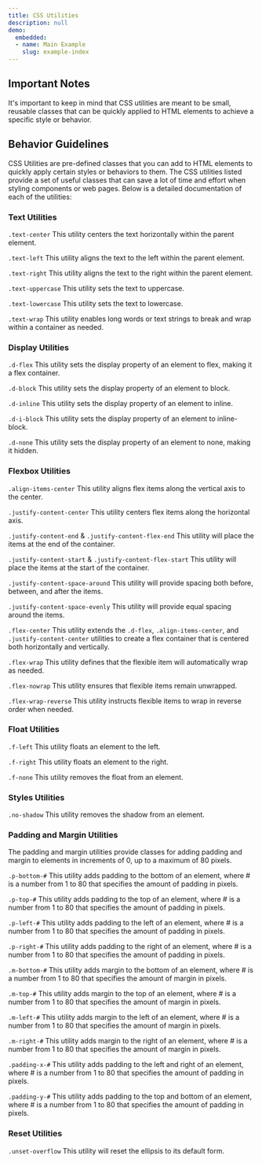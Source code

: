 ```yaml
---
title: CSS Utilities
description: null
demo:
  embedded:
  - name: Main Example
    slug: example-index
---
```


## Important Notes

It's important to keep in mind that CSS utilities are meant to be small, reusable classes that can be quickly applied to HTML elements to achieve a specific style or behavior.

## Behavior Guidelines

CSS Utilities are pre-defined classes that you can add to HTML elements to quickly apply certain styles or behaviors to them. The CSS utilities listed provide a set of useful classes that can save a lot of time and effort when styling components or web pages. Below is a detailed documentation of each of the utilities:

### Text Utilities

`.text-center`
This utility centers the text horizontally within the parent element.

`.text-left`
This utility aligns the text to the left within the parent element.

`.text-right`
This utility aligns the text to the right within the parent element.

`.text-uppercase`
This utility sets the text to uppercase.

`.text-lowercase`
This utility sets the text to lowercase.

`.text-wrap`
This utility enables long words or text strings to break and wrap within a container as needed.

### Display Utilities

`.d-flex`
This utility sets the display property of an element to flex, making it a flex container.

`.d-block`
This utility sets the display property of an element to block.

`.d-inline`
This utility sets the display property of an element to inline.

`.d-i-block`
This utility sets the display property of an element to inline-block.

`.d-none`
This utility sets the display property of an element to none, making it hidden.

### Flexbox Utilities

`.align-items-center`
This utility aligns flex items along the vertical axis to the center.

`.justify-content-center`
This utility centers flex items along the horizontal axis.

`.justify-content-end` & `.justify-content-flex-end`
This utility will place the items at the end of the container.

`.justify-content-start` & `.justify-content-flex-start`
This utility will place the items at the start of the container.

`.justify-content-space-around`
This utility will provide spacing both before, between, and after the items.

`.justify-content-space-evenly`
This utility will provide equal spacing around the items.

`.flex-center`
This utility extends the `.d-flex`, `.align-items-center`, and `.justify-content-center` utilities to create a flex container that is centered both horizontally and vertically.

`.flex-wrap`
This utility defines that the flexible item will automatically wrap as needed.

`.flex-nowrap`
This utility ensures that flexible items remain unwrapped.

`.flex-wrap-reverse`
This utility instructs flexible items to wrap in reverse order when needed.

### Float Utilities

`.f-left`
This utility floats an element to the left.

`.f-right`
This utility floats an element to the right.

`.f-none`
This utility removes the float from an element.

### Styles Utilities

`.no-shadow`
This utility removes the shadow from an element.

### Padding and Margin Utilities

The padding and margin utilities provide classes for adding padding and margin to elements in increments of 0, up to a maximum of 80 pixels.

`.p-bottom-#`
This utility adds padding to the bottom of an element, where # is a number from 1 to 80 that specifies the amount of padding in pixels.

`.p-top-#`
This utility adds padding to the top of an element, where # is a number from 1 to 80 that specifies the amount of padding in pixels.

`.p-left-#`
This utility adds padding to the left of an element, where # is a number from 1 to 80 that specifies the amount of padding in pixels.

`.p-right-#`
This utility adds padding to the right of an element, where # is a number from 1 to 80 that specifies the amount of padding in pixels.

`.m-bottom-#`
This utility adds margin to the bottom of an element, where # is a number from 1 to 80 that specifies the amount of margin in pixels.

`.m-top-#`
This utility adds margin to the top of an element, where # is a number from 1 to 80 that specifies the amount of margin in pixels.

`.m-left-#`
This utility adds margin to the left of an element, where # is a number from 1 to 80 that specifies the amount of margin in pixels.

`.m-right-#`
This utility adds margin to the right of an element, where # is a number from 1 to 80 that specifies the amount of margin in pixels.

`.padding-x-#`
This utility adds padding to the left and right of an element, where # is a number from 1 to 80 that specifies the amount of padding in pixels.

`.padding-y-#`
This utility adds padding to the top and bottom of an element, where # is a number from 1 to 80 that specifies the amount of padding in pixels.

### Reset Utilities

`.unset-overflow`
This utility will reset the ellipsis to its default form.

